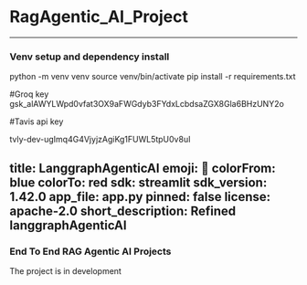 # RagAgentic_AI_Project

---
### Venv setup and dependency install
python -m venv venv 
source venv/bin/activate
pip install -r requirements.txt



#Groq key
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

#Tavis api key

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




title: LanggraphAgenticAI
emoji: 🐨
colorFrom: blue
colorTo: red
sdk: streamlit
sdk_version: 1.42.0
app_file: app.py
pinned: false
license: apache-2.0
short_description: Refined langgraphAgenticAI
---

### End To End RAG Agentic AI Projects

The project is in development

